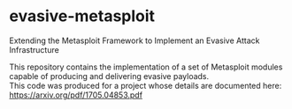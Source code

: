 # evasive-metasploit
Extending the Metasploit Framework to Implement an Evasive Attack Infrastructure

This repository contains the implementation of a set of Metasploit modules capable of producing and delivering evasive payloads.  
This code was produced for a project whose details are documented here: https://arxiv.org/pdf/1705.04853.pdf
